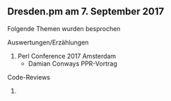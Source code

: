 ## Dresden.pm am 7. September 2017

Folgende Themen wurden besprochen

Auswertungen/Erzählungen

1. Perl Conference 2017 Amsterdam
   - Damian Conways PPR-Vortrag 

Code-Reviews

1. 